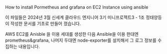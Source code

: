 How to install Pormetheus and grafana on EC2 Instance using ansible

이 파일들은 2024년 3월 신세계 클라우드 엔지니어 3기 미니프로젝트3 - 1조 정태양등이 작성한 문서를 기초로 만들어 졌습니다.

AWS EC2를 Anisble 을 이용 세대를 생성한 다음 Ansible을 이용 한대엔 prometheus&grafana, 나머지 두대엔 node-exporter를 설치해서 그 로그 정보를 수집하는 내용입니다.
